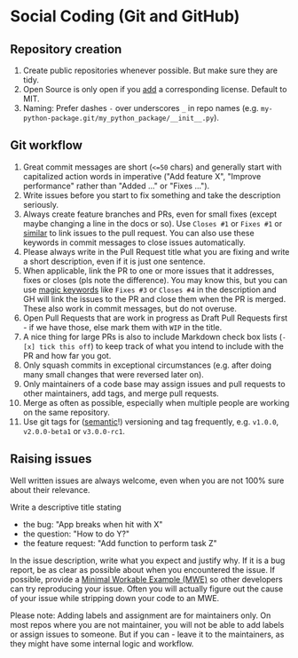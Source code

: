 # Social Coding (Git and GitHub)

## Repository creation

1. Create public repositories whenever possible. But make sure they are tidy.
2. Open Source is only open if you [add](https://docs.github.com/en/enterprise-server@3.0/github/building-a-strong-community/adding-a-license-to-a-repository) a corresponding license. Default to MIT.
3. Naming: Prefer dashes `-` over underscores `_` in repo names (e.g. `my-python-package.git/my_python_package/__init__.py`).

## Git workflow

1. Great commit messages are short (`<=50` chars) and generally start with capitalized action words in imperative ("Add feature X", "Improve performance" rather than "Added ..." or "Fixes ...").
1. Write issues before you start to fix something and take the description seriously.
1. Always create feature branches and PRs, even for small fixes (except maybe changing a line in the docs or so). Use `Closes #1` or `Fixes #1` or [similar](https://help.github.com/en/github/managing-your-work-on-github/linking-a-pull-request-to-an-issue#linking-a-pull-request-to-an-issue-using-a-keyword) to link issues to the pull request. You can also use these keywords in commit messages to close issues automatically.
1. Please always write in the Pull Request title what you are fixing and write a short description, even if it is just one sentence.
1. When applicable, link the PR to one or more issues that it addresses, fixes or closes (pls note the difference). You may know this, but you can use [magic keywords](https://help.github.com/en/enterprise/2.16/user/github/managing-your-work-on-github/closing-issues-using-keywords) like `Fixes #3` or `Closes #4` in the description and GH will link the issues to the PR and close them when the PR is merged. These also work in commit messages, but do not overuse.
1. Open Pull Requests that are work in progress as Draft Pull Requests first - if we have those, else mark them with `WIP` in the title.
1. A nice thing for large PRs is also to include Markdown check box lists (`- [x] tick this off`) to keep track of what you intend to include with the PR and how far you got.
1. Only squash commits in exceptional circumstances (e.g. after doing many small changes that were reversed later on).
1. Only maintainers of a code base may assign issues and pull requests to other maintainers, add tags, and merge pull requests.
1. Merge as often as possible, especially when multiple people are working on the same repository.
1. Use git tags for ([semantic](https://semver.org/)!) versioning and tag frequently, e.g. `v1.0.0`, `v2.0.0-beta1` or `v3.0.0-rc1`.


## Raising issues

Well written issues are always welcome, even when you are not 100% sure about their relevance. 

Write a descriptive title stating
* the bug: "App breaks when hit with X"
* the question: "How to do Y?"
* the feature request: "Add function to perform task Z"

In the issue description, write what you expect and justify why. If it is a bug report, be as clear as possible 
about when you encountered the issue. If possible, provide a [Minimal Workable Example (MWE)](https://stackoverflow.com/help/minimal-reproducible-example) 
so other developers can try reproducing your issue. Often you will actually figure out the cause of your issue while stripping down your code to an MWE.

Please note: Adding labels and assignment are for maintainers only. On most repos where you are not maintainer, 
you will not be able to add labels or assign issues to someone. But if you can - leave it to the maintainers, as
they might have some internal logic and workflow.
